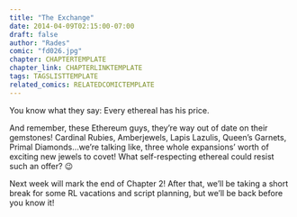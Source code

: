 ```yaml
---
title: "The Exchange"
date: 2014-04-09T02:15:00-07:00
draft: false
author: "Rades"
comic: "fd026.jpg"
chapter: CHAPTERTEMPLATE
chapter_link: CHAPTERLINKTEMPLATE
tags: TAGSLISTTEMPLATE
related_comics: RELATEDCOMICTEMPLATE
---
```


You know what they say: Every ethereal has his price. 


And remember, these Ethereum guys, they’re way out of date on their gemstones! Cardinal Rubies, Amberjewels, Lapis Lazulis, Queen’s Garnets, Primal Diamonds…we’re talking like, three whole expansions’ worth of exciting new jewels to covet! What self-respecting ethereal could resist such an offer?  😉


Next week will mark the end of Chapter 2! After that, we’ll be taking a short break for some RL vacations and script planning, but we’ll be back before you know it!

